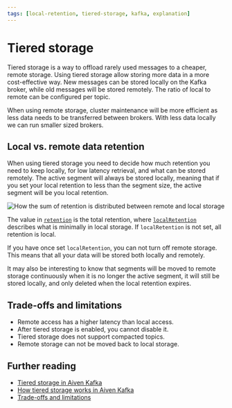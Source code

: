 ```yaml
---
tags: [local-retention, tiered-storage, kafka, explanation]
---
```


# Tiered storage

Tiered storage is a way to offload rarely used messages to a cheaper, remote storage.
Using tiered storage allow storing more data in a more cost-effective way.
New messages can be stored locally on the Kafka broker, while old messages will be stored remotely.
The ratio of local to remote can be configured per topic.

When using remote storage, cluster maintenance will be more efficient as less data needs to be transferred between brokers.
With less data locally we can run smaller sized brokers.

## Local vs. remote data retention

When using tiered storage you need to decide how much retention you need to keep locally, for low latency retrieval, and what can be stored remotely.
The active segment will always be stored locally, meaning that if you set your local retention to less than the segment size, the active segment will be you local retention.

![How the sum of retention is distributed between remote and local storage](/assets/tiered-storage.svg)

The value in [`retention`](../../reference/kafka-topic-spec/#configretentionbytes) is the total retention, where [`localRetention`](../../reference/kafka-topic-spec/#configlocalretentionbytes) describes what is minimally in local storage.
If `localRetention` is not set, all retention is local.

If you have once set `localRetention`, you can not turn off remote storage.
This means that all your data will be stored both locally and remotely.

It may also be interesting to know that segments will be moved to remote storage continuously when it is no longer the active segment, it will still be stored locally, and only deleted when the local retention expires.

## Trade-offs and limitations

- Remote access has a higher latency than local access.
- After tiered storage is enabled, you cannot disable it.
- Tiered storage does not support compacted topics.
- Remote storage can not be moved back to local storage.

## Further reading

- [Tiered storage in Aiven Kafka](https://aiven.io/docs/products/kafka/concepts/kafka-tiered-storage)
- [How tiered storage works in Aiven Kafka](https://aiven.io/docs/products/kafka/concepts/tiered-storage-how-it-works)
- [Trade-offs and limitations](https://aiven.io/docs/products/kafka/concepts/tiered-storage-limitations)
